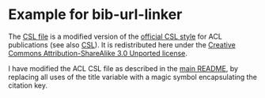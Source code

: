 # Example for bib-url-linker


The [CSL file](https://github.com/alexanderkoller/typst-blinky/blob/main/examples/association-for-computational-linguistics-blinky.csl) is a modified version of the [official CSL style](https://github.com/citation-style-language/styles) for ACL publications (see also [CSL](https://citationstyles.org/)). It is redistributed here under the [Creative Commons Attribution-ShareAlike 3.0 Unported license](https://creativecommons.org/licenses/by-sa/3.0/).

I have modified the ACL CSL file as described in the [main README](https://github.com/alexanderkoller/typst-blinky), by replacing all uses of the title variable with a magic symbol encapsulating the citation key.

